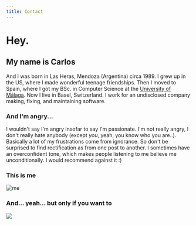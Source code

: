 ```yaml
---
title: Contact
---
```


# Hey.

## My name is Carlos

And I was born in Las Heras, Mendoza (Argentina) circa 1989. I grew up in the US, where I made wonderful teenage friendships. Then I moved to Spain, where I got my BSc. in Computer Science at the [University of Málaga](http://www.uma.es/etsi-informatica/?set_language=en). Now I live in Basel, Switzerland. I work for an undisclosed company making, fixing, and maintaining software.

### And I'm angry... 

I wouldn't say I'm angry insofar to say I'm passionate. I'm not really angry, I don't really hate anybody (except *you*, yeah, you know who you are..). Basically a lot of my frustrations come from ignorance. So don't be surprised to find rectification as from one post to another. I sometimes have an overconfident tone, which makes people listening to me believe me unconditionally. I would recommend against it :) 

### This is me

<img alt="me" src="//www.gravatar.com/avatar/a80c5ae5e57df52ee282acb103ba05ac?s=150&d=mm&r=g" />

### And... yeah... but only if you want to

<img src="//www.gravatar.com/a80c5ae5e57df52ee282acb103ba05ac.qr?s=200" />
